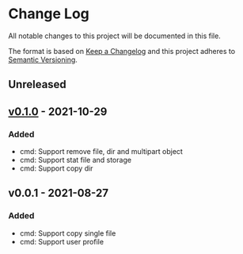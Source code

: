 # Change Log

All notable changes to this project will be documented in this file.

The format is based on [Keep a Changelog](https://keepachangelog.com/)
and this project adheres to [Semantic Versioning](https://semver.org/).

## Unreleased

## [v0.1.0] - 2021-10-29

### Added

- cmd: Support remove file, dir and multipart object
- cmd: Support stat file and storage
- cmd: Support copy dir

## v0.0.1 - 2021-08-27

### Added

- cmd: Support copy single file
- cmd: Support user profile

[v0.1.0]: https://github.com/beyondstorage/beyond-ctl/compare/v0.0.1...v0.1.0
